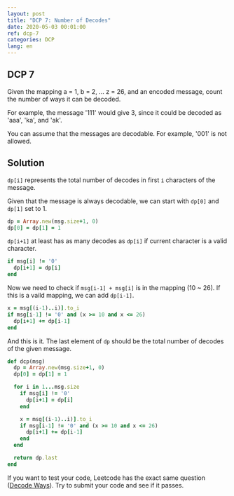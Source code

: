 ```yaml
---
layout: post
title: "DCP 7: Number of Decodes"
date: 2020-05-03 00:01:00
ref: dcp-7
categories: DCP
lang: en
---
```


## **DCP 7**

Given the mapping a = 1, b = 2, ... z = 26, and an encoded message, count the number of ways it can be decoded.

For example, the message '111' would give 3, since it could be decoded as 'aaa', 'ka', and 'ak'.

You can assume that the messages are decodable. For example, '001' is not allowed.

<div class="divider"></div>

## **Solution**

`dp[i]` represents the total number of decodes in first `i` characters of the message.

Given that the message is always decodable, we can start with `dp[0]` and `dp[1]` set to 1.
```rb
dp = Array.new(msg.size+1, 0)
dp[0] = dp[1] = 1
```

`dp[i+1]` at least has as many decodes as `dp[i]` if current character is a valid character.
```rb
if msg[i] != '0'
  dp[i+1] = dp[i]
end
```

Now we need to check if `msg[i-1] + msg[i]` is in the mapping (10 ~ 26). 
If this is a vaild mapping, we can add `dp[i-1]`.
```rb
x = msg[(i-1)..i)].to_i
if msg[i-1] != '0' and (x >= 10 and x <= 26)
  dp[i+1] += dp[i-1]
end
```

And this is it.  The last element of `dp` should be the total number of decodes of the given message.

```rb
def dcp(msg)
  dp = Array.new(msg.size+1, 0)
  dp[0] = dp[1] = 1

  for i in 1...msg.size
    if msg[i] != '0'
      dp[i+1] = dp[i]
    end

    x = msg[(i-1)..i)].to_i
    if msg[i-1] != '0' and (x >= 10 and x <= 26)
      dp[i+1] += dp[i-1]
    end
  end

  return dp.last
end
```

If you want to test your code, Leetcode has the exact same question ([Decode Ways](https://leetcode.com/problems/decode-ways/)). Try to submit your code and see if it passes.
